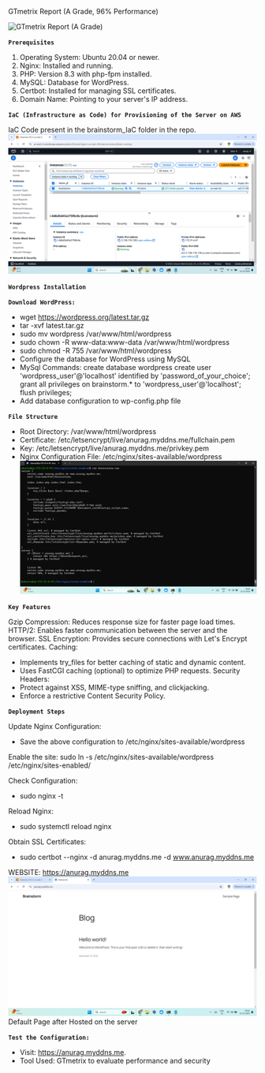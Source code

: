 GTmetrix Report (A Grade, 96% Performance)

![GTmetrix Report (A Grade)](https://github.com/anuragsinghpundir/cicd_wordpress/blob/master/Screenshots/GTmetrix_Report.png?raw=true)

**`Prerequisites`**

1. Operating System: Ubuntu 20.04 or newer.
2. Nginx: Installed and running.
3. PHP: Version 8.3 with php-fpm installed.
4. MySQL: Database for WordPress.
5. Certbot: Installed for managing SSL certificates.
6. Domain Name: Pointing to your server's IP address.

**`IaC (Infrastructure as Code) for Provisioning of the Server on AWS`**

IaC Code present in the brainstorm_IaC folder in the repo.
![AWS_Server](https://github.com/anuragsinghpundir/brainstorm/blob/master/Screenshots/provisioned%20server.png)

**`Wordpress Installation`**

**`Download WordPress:`**

* wget https://wordpress.org/latest.tar.gz
* tar -xvf latest.tar.gz
* sudo mv wordpress /var/www/html/wordpress
* sudo chown -R www-data:www-data /var/www/html/wordpress
* sudo chmod -R 755 /var/www/html/wordpress
* Configure the database for WordPress using MySQL
* MySql Commands: create database wordpress create user 'wordpress_user'@'localhost' identified by 'password_of_your_choice'; grant all privileges on brainstorm.* to 'wordpress_user'@'localhost'; flush privileges;
* Add database configuration to wp-config.php file

**`File Structure`**

* Root Directory: /var/www/html/wordpress
* Certificate: /etc/letsencrypt/live/anurag.myddns.me/fullchain.pem
* Key: /etc/letsencrypt/live/anurag.myddns.me/privkey.pem
* Nginx Configuration File: /etc/nginx/sites-available/wordpress
 ![nginx.conf](https://github.com/anuragsinghpundir/brainstorm/blob/master/Screenshots/wordpress%20configuration%20nginx.png)

**`Key Features`**

Gzip Compression: Reduces response size for faster page load times.
HTTP/2: Enables faster communication between the server and the browser.
SSL Encryption: Provides secure connections with Let's Encrypt certificates.
Caching: 
* Implements try_files for better caching of static and dynamic content.
* Uses FastCGI caching (optional) to optimize PHP requests.
Security Headers:
* Protect against XSS, MIME-type sniffing, and clickjacking.
* Enforce a restrictive Content Security Policy.

**`Deployment Steps`**

Update Nginx Configuration:
* Save the above configuration to /etc/nginx/sites-available/wordpress

Enable the site:
sudo ln -s /etc/nginx/sites-available/wordpress /etc/nginx/sites-enabled/

Check Configuration:
* sudo nginx -t

Reload Nginx:
* sudo systemctl reload nginx

Obtain SSL Certificates:
* sudo certbot --nginx -d anurag.myddns.me -d www.anurag.myddns.me

WEBSITE: https://anurag.myddns.me
![website](https://github.com/anuragsinghpundir/brainstorm/blob/master/Screenshots/default%20page.png)
Default Page after Hosted on the server

**`Test the Configuration:`**

* Visit: https://anurag.myddns.me.
* Tool Used: GTmetrix to evaluate performance and security
